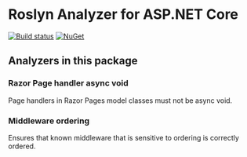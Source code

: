 # Roslyn Analyzer for ASP.NET Core

[![Build status](https://ci.appveyor.com/api/projects/status/mq3u27vpjc22f9se?svg=true)](https://ci.appveyor.com/project/madskristensen/webessentials-aspnetcore-analyzers)
[![NuGet](https://img.shields.io/nuget/v/WebEssentials.AspNetCore.Analyzers.svg)](https://nuget.org/packages/WebEssentials.AspNetCore.Analyzers/)

## Analyzers in this package

### Razor Page handler async void
Page handlers in Razor Pages model classes must not be async void.

### Middleware ordering
Ensures that known middleware that is sensitive to ordering is correctly ordered.